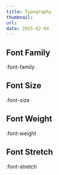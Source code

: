 ```yaml
---
title: Typography
thumbnail:
url:
date: 2025-02-04
---
```



## Font Family

:font-family

## Font Size

:font-size

## Font Weight

:font-weight

## Font Stretch

:font-stretch
